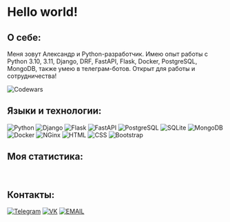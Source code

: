 # Hello world!

## О себе:
Меня зовут Александр и Python-разработчик. Имею опыт работы с Python 3.10, 3.11, Django, DRF, FastAPI, Flask, Docker, PostgreSQL, MongoDB, также умею в телеграм-ботов. Открыт для работы и сотрудничества!

![Codewars](https://www.codewars.com/users/RolAlek/badges/micro)

## Языки и технологии:
![Python](https://img.shields.io/badge/-Python-4682B4?style=for-the-badge&logo=python&logoColor=FFFF00) ![Django](https://img.shields.io/badge/-Django-006400?style=for-the-badge&logo=django&logoColor=D3D3D3) ![Flask](https://img.shields.io/badge/-Flask-696969?style=for-the-badge&logo=flask&logoColor=D3D3D3) ![FastAPI](https://img.shields.io/badge/-FastAPI-20B2AA?style=for-the-badge&logo=fastapi&logoColor=D3D3D3) ![PostgreSQL](https://img.shields.io/badge/-PostgreSQL-4682B4?style=for-the-badge&logo=postgresql&logoColor=D3D3D3) ![SQLite](https://img.shields.io/badge/-SQLite-DCDCDC?style=for-the-badge&logo=sqlite&logoColor=00BFFF) ![MongoDB](https://img.shields.io/badge/-MongoDB-000000?style=for-the-badge&logo=mongodb&logoColor=00FF00) ![Docker](https://img.shields.io/badge/-Docker-1E90FF?style=for-the-badge&logo=docker&logoColor=FFFFFF) ![NGinx](https://img.shields.io/badge/-Nginx-DCDCDC?style=for-the-badge&logo=nginx&logoColor=008000) ![HTML](https://img.shields.io/badge/-HTML-D2691E?style=for-the-badge&logo=html5&logoColor=D3D3D3) ![CSS](https://img.shields.io/badge/-CSS-00008B?style=for-the-badge&logo=css3&logoColor=FFFFFF) ![Bootstrap](https://img.shields.io/badge/-Bootstrap-8A2BE2?style=for-the-badge&logo=bootstrap&logoColor=FFFFFF)

## Моя статистика:
<div id="stat" align="center">
    <img src="https://github-profile-summary-cards.vercel.app/api/cards/profile-details?username=RolAlek" alt=""/>
    <img src="https://github-profile-summary-cards.vercel.app/api/cards/most-commit-language?username=RolAlek" alt=""/>
     <img src="https://github-profile-summary-cards.vercel.app/api/cards/stats?username=RolAlek" alt=""/>
</div>

## Контакты:
[![Telegram](https://img.shields.io/badge/-telegram-00BFFF?style=for-the-badge&logo=telegram&logoColor=FFFFFF)](https://t.me/RolAlek)
[![VK](https://img.shields.io/badge/-vkontakte-4682B4?style=for-the-badge&logo=vk&logoColor=FFFFFF)](https://vk.com/sasha_rol)
[![EMAIL](https://img.shields.io/badge/-email-800000?style=for-the-badge&logo=gmail&logoColor=FFFFFF)](arolka75@yandex.ru)
